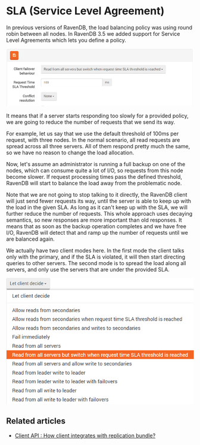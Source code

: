 # SLA (Service Level Agreement)

In previous versions of RavenDB, the load balancing policy was using round robin between all nodes.
In RavenDB 3.5 we added support for Service Level Agreements which lets you define a policy.

![Figure 1: SLA](images\sla.png)

It means that if a server starts responding too slowly for a provided policy, we are going to reduce 
the number of requests that we send its way. 

For example, let us say that we use the default threshold of 100ms per request, with three nodes.
In the normal scenario, all read requests are spread across all three servers. All of them respond pretty much 
the same, so we have no reason to change the load allocation. 

Now, let's assume an administrator is running a full backup on one of the nodes, which can consume 
quite a lot of I/O, so requests from this node become slower. If request processing times pass 
the defined threshold, RavenDB will start to balance the load away from the problematic node.

Note that we are not going to stop talking to it directly, the RavenDB client will just send fewer 
requests its way, until the server is able to keep up with the load in the given SLA. As long as it 
can't keep up with the SLA, we will further reduce the number of requests. This whole approach uses 
decaying semantics, so new responses are more important than old responses. It means that as soon 
as the backup operation completes and we have free I/O, RavenDB will detect that and ramp up the 
number of requests until we are balanced again.

We actually have two client modes here. In the first mode the client talks only with the primary, 
and if the SLA is violated, it will then start directing queries to other servers. 
The second mode is to spread the load along all servers, and only use the servers that are under 
the provided SLA.

![Figure 2: SLA client modes](images\sla2.png)

## Related articles

- [Client API : How client integrates with replication bundle?](../../client-api/bundles/how-client-integrates-with-replication-bundle)